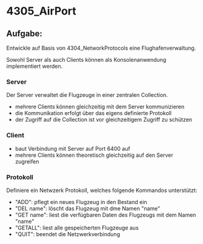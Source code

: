 # 4305_AirPort

## Aufgabe:
Entwickle auf Basis von 4304_NetworkProtocols eine Flughafenverwaltung.

Sowohl Server als auch Clients können als Konsolenanwendung implementiert werden.

### Server
Der Server verwaltet die Flugzeuge in einer zentralen Collection.
- mehrere Clients können gleichzeitig mit dem Server kommunizieren
- die Kommunikation erfolgt über das eigens definierte Protokoll
- der Zugriff auf die Collection ist vor gleichzeitigem Zugriff zu schützen

### Client
- baut Verbindung mit Server auf Port 6400 auf
- mehrere Clients können theoretisch gleichzeitig auf den Server zugreifen

### Protokoll
Definiere ein Netwzerk Protokoll, welches folgende Kommandos unterstützt:
- "ADD": pflegt ein neues Flugzeug in den Bestand ein
- "DEL name": löscht das Flugzeug mit dme Namen "name"
- "GET name": liest die verfügbaren Daten des Flugzeugs mit dem Namen "name"
- "GETALL": liest alle gespeicherten Flugzeuge aus
- "QUIT": beendet die Netzwerkverbindung

